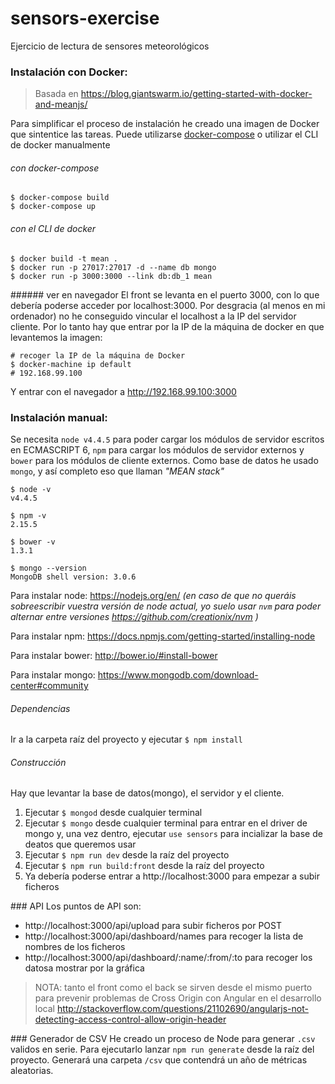 # sensors-exercise
Ejercicio de lectura de sensores meteorológicos

### Instalación con Docker:
> Basada en https://blog.giantswarm.io/getting-started-with-docker-and-meanjs/

Para simplificar el proceso de instalación he creado una imagen de Docker que sintentice las tareas. Puede utilizarse [docker-compose](https://docs.docker.com/compose/compose-file/) o utilizar el CLI de docker manualmente

###### con docker-compose
```
$ docker-compose build
$ docker-compose up
```

###### con el CLI de docker
```
$ docker build -t mean .
$ docker run -p 27017:27017 -d --name db mongo
$ docker run -p 3000:3000 --link db:db_1 mean
```

###### ver en navegador
El front se levanta en el puerto 3000, con lo que debería poderse acceder por localhost:3000. Por desgracia (al menos en mi ordenador) no he conseguido vincular el localhost a la IP del servidor cliente. Por lo tanto hay que entrar por la IP de la máquina de docker en que levantemos la imagen:

```
# recoger la IP de la máquina de Docker
$ docker-machine ip default
# 192.168.99.100
```

Y entrar con el navegador a http://192.168.99.100:3000

### Instalación manual:

Se necesita `node v4.4.5` para poder cargar los módulos de servidor escritos en ECMASCRIPT 6, `npm` para cargar los módulos de servidor externos y `bower` para los módulos de cliente externos. Como base de datos he usado `mongo`, y así completo eso que llaman _"MEAN stack"_
```
$ node -v
v4.4.5

$ npm -v
2.15.5

$ bower -v
1.3.1

$ mongo --version
MongoDB shell version: 3.0.6
```

Para instalar node: https://nodejs.org/en/ _(en caso de que no queráis sobreescribir vuestra versión de node actual, yo suelo usar `nvm` para poder alternar entre versiones https://github.com/creationix/nvm )_

Para instalar npm: https://docs.npmjs.com/getting-started/installing-node

Para instalar bower: http://bower.io/#install-bower

Para instalar mongo: https://www.mongodb.com/download-center#community

###### Dependencias

Ir a la carpeta raíz del proyecto y ejecutar
`$ npm install`

###### Construcción
Hay que levantar la base de datos(mongo), el servidor y el cliente.

1. Ejecutar `$ mongod` desde cualquier terminal
1. Ejecutar `$ mongo` desde cualquier terminal para entrar en el driver de mongo y, una vez dentro, ejecutar `use sensors` para incializar la base de deatos que queremos usar
2. Ejecutar `$ npm run dev` desde la raíz del proyecto
3. Ejecutar `$ npm run build:front` desde la raíz del proyecto
5. Ya debería poderse entrar a http://localhost:3000 para empezar a subir ficheros

### API
Los puntos de API son:
* http://localhost:3000/api/upload para subir ficheros por POST
* http://localhost:3000/api/dashboard/names para recoger la lista de nombres de los ficheros
* http://localhost:3000/api/dashboard/:name/:from/:to para recoger los datosa mostrar por la gráfica

> NOTA: tanto el front como el back se sirven desde el mismo puerto para prevenir problemas de Cross Origin con Angular en el desarrollo local http://stackoverflow.com/questions/21102690/angularjs-not-detecting-access-control-allow-origin-header

### Generador de CSV
He creado un proceso de Node para generar `.csv` validos en serie. Para ejecutarlo lanzar `npm run generate` desde la raíz del proyecto. Generará una carpeta `/csv` que contendrá un año de métricas aleatorias.
